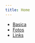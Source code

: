 ```yaml
---
title: Home
---
```


* [Basica](/Content/basica)
* [Fotos](/Content/fotos)
* [Links](/Content/links)
        
    


    
